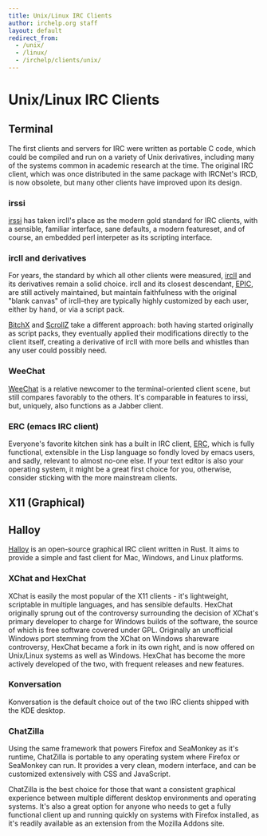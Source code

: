 ```yaml
---
title: Unix/Linux IRC Clients
author: irchelp.org staff
layout: default
redirect_from:
  - /unix/
  - /linux/
  - /irchelp/clients/unix/
---
```


# Unix/Linux IRC Clients

## Terminal

The first clients and servers for IRC were written as portable C code, which could be compiled and run on a variety of Unix derivatives, including many of the systems common in academic research at the time. The original IRC client, which was once distributed in the same package with IRCNet's IRCD, is now obsolete, but many other clients have improved upon its design.

### irssi
[irssi](/irchelp/clients/unix/irssi.html) has taken ircII's place as the modern gold standard for IRC clients, with a sensible, familiar interface, sane defaults, a modern featureset, and of course, an embedded perl interpeter as its scripting interface.

### ircII and derivatives
For years, the standard by which all other clients were measured, [ircII](/irchelp/clients/unix/ircii/) and its derivatives remain a solid choice. ircII and its closest descendant,
[EPIC](/clients/unix/epic.html), are still actively maintained, but maintain faithfulness with the original "blank canvas" of ircII&#8211;they are typically highly customized by each user, either by hand, or via a script pack.

[BitchX](/clients/unix/bitchx.html) and [ScrollZ](/clients/unix/scrollz.html) take a different approach: both having started originally as script packs, they eventually applied their modifications directly to the client itself, creating a derivative of ircII with more bells and whistles than any user could possibly need.

### WeeChat
[WeeChat](/clients/unix/weechat.html) is a relative newcomer to the terminal-oriented client scene, but still compares favorably to the others. It's comparable in features to irssi, but, uniquely, also functions as a Jabber client.

### ERC (emacs IRC client)

Everyone's favorite kitchen sink has a built in IRC client, [ERC](/clients/unix/erc.html), which is fully functional, extensible in the Lisp language so fondly loved by emacs users, and sadly, relevant to almost no-one else. If your text editor is also your operating system, it might be a great first choice for you, otherwise, consider sticking with the more mainstream clients.


## X11 (Graphical)

## Halloy

[Halloy](/clients/cross/halloy.html) is an open-source graphical IRC client written in Rust. It aims to provide a simple and fast client for Mac, Windows, and Linux platforms.

### XChat and HexChat
XChat is easily the most popular of the X11 clients - it's lightweight, scriptable in multiple languages, and has sensible defaults. HexChat originally sprung out of the controversy surrounding the decision of XChat's primary developer to charge for Windows builds of the software, the source of which is free software covered under GPL. Originally an unofficial Windows port stemming from the XChat on Windows shareware controversy, HexChat became a fork in its own right, and is now offered on Unix/Linux systems as well as Windows. HexChat has become the more actively developed of the two, with frequent releases and new features.


### Konversation
Konversation is the default choice out of the two IRC clients shipped with the KDE desktop.

### ChatZilla

Using the same framework that powers Firefox and SeaMonkey as it's runtime, ChatZilla is portable to any operating system where Firefox or SeaMonkey can run. It provides a very clean, modern interface, and can be customized extensively with CSS and JavaScript.

ChatZilla is the best choice for those that want a consistent graphical experience between multiple different desktop environments and operating systems. It's also a great option for anyone who needs to get a fully functional client up and running quickly on systems with Firefox installed, as it's readily available as an extension from the Mozilla Addons site.
